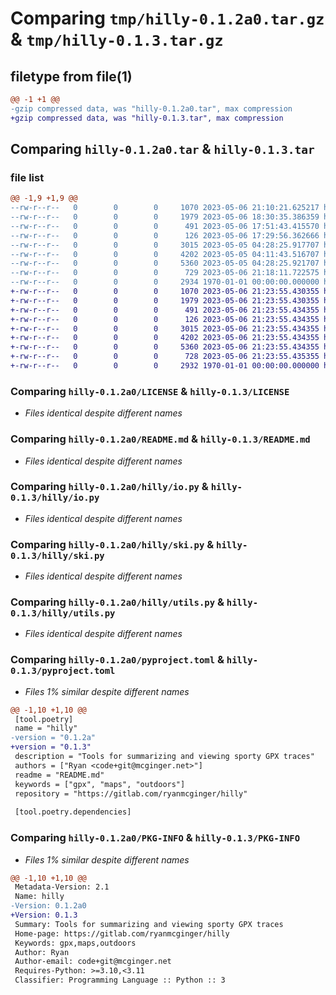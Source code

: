 # Comparing `tmp/hilly-0.1.2a0.tar.gz` & `tmp/hilly-0.1.3.tar.gz`

## filetype from file(1)

```diff
@@ -1 +1 @@
-gzip compressed data, was "hilly-0.1.2a0.tar", max compression
+gzip compressed data, was "hilly-0.1.3.tar", max compression
```

## Comparing `hilly-0.1.2a0.tar` & `hilly-0.1.3.tar`

### file list

```diff
@@ -1,9 +1,9 @@
--rw-r--r--   0        0        0     1070 2023-05-06 21:10:21.625217 hilly-0.1.2a0/LICENSE
--rw-r--r--   0        0        0     1979 2023-05-06 18:30:35.386359 hilly-0.1.2a0/README.md
--rw-r--r--   0        0        0      491 2023-05-06 17:51:43.415570 hilly-0.1.2a0/hilly/__init__.py
--rw-r--r--   0        0        0      126 2023-05-06 17:29:56.362666 hilly-0.1.2a0/hilly/constants.py
--rw-r--r--   0        0        0     3015 2023-05-05 04:28:25.917707 hilly-0.1.2a0/hilly/io.py
--rw-r--r--   0        0        0     4202 2023-05-05 04:11:43.516707 hilly-0.1.2a0/hilly/ski.py
--rw-r--r--   0        0        0     5360 2023-05-05 04:28:25.921707 hilly-0.1.2a0/hilly/utils.py
--rw-r--r--   0        0        0      729 2023-05-06 21:18:11.722575 hilly-0.1.2a0/pyproject.toml
--rw-r--r--   0        0        0     2934 1970-01-01 00:00:00.000000 hilly-0.1.2a0/PKG-INFO
+-rw-r--r--   0        0        0     1070 2023-05-06 21:23:55.430355 hilly-0.1.3/LICENSE
+-rw-r--r--   0        0        0     1979 2023-05-06 21:23:55.430355 hilly-0.1.3/README.md
+-rw-r--r--   0        0        0      491 2023-05-06 21:23:55.434355 hilly-0.1.3/hilly/__init__.py
+-rw-r--r--   0        0        0      126 2023-05-06 21:23:55.434355 hilly-0.1.3/hilly/constants.py
+-rw-r--r--   0        0        0     3015 2023-05-06 21:23:55.434355 hilly-0.1.3/hilly/io.py
+-rw-r--r--   0        0        0     4202 2023-05-06 21:23:55.434355 hilly-0.1.3/hilly/ski.py
+-rw-r--r--   0        0        0     5360 2023-05-06 21:23:55.434355 hilly-0.1.3/hilly/utils.py
+-rw-r--r--   0        0        0      728 2023-05-06 21:23:55.435355 hilly-0.1.3/pyproject.toml
+-rw-r--r--   0        0        0     2932 1970-01-01 00:00:00.000000 hilly-0.1.3/PKG-INFO
```

### Comparing `hilly-0.1.2a0/LICENSE` & `hilly-0.1.3/LICENSE`

 * *Files identical despite different names*

### Comparing `hilly-0.1.2a0/README.md` & `hilly-0.1.3/README.md`

 * *Files identical despite different names*

### Comparing `hilly-0.1.2a0/hilly/io.py` & `hilly-0.1.3/hilly/io.py`

 * *Files identical despite different names*

### Comparing `hilly-0.1.2a0/hilly/ski.py` & `hilly-0.1.3/hilly/ski.py`

 * *Files identical despite different names*

### Comparing `hilly-0.1.2a0/hilly/utils.py` & `hilly-0.1.3/hilly/utils.py`

 * *Files identical despite different names*

### Comparing `hilly-0.1.2a0/pyproject.toml` & `hilly-0.1.3/pyproject.toml`

 * *Files 1% similar despite different names*

```diff
@@ -1,10 +1,10 @@
 [tool.poetry]
 name = "hilly"
-version = "0.1.2a"
+version = "0.1.3"
 description = "Tools for summarizing and viewing sporty GPX traces"
 authors = ["Ryan <code+git@mcginger.net>"]
 readme = "README.md"
 keywords = ["gpx", "maps", "outdoors"]
 repository = "https://gitlab.com/ryanmcginger/hilly"
 
 [tool.poetry.dependencies]
```

### Comparing `hilly-0.1.2a0/PKG-INFO` & `hilly-0.1.3/PKG-INFO`

 * *Files 1% similar despite different names*

```diff
@@ -1,10 +1,10 @@
 Metadata-Version: 2.1
 Name: hilly
-Version: 0.1.2a0
+Version: 0.1.3
 Summary: Tools for summarizing and viewing sporty GPX traces
 Home-page: https://gitlab.com/ryanmcginger/hilly
 Keywords: gpx,maps,outdoors
 Author: Ryan
 Author-email: code+git@mcginger.net
 Requires-Python: >=3.10,<3.11
 Classifier: Programming Language :: Python :: 3
```

